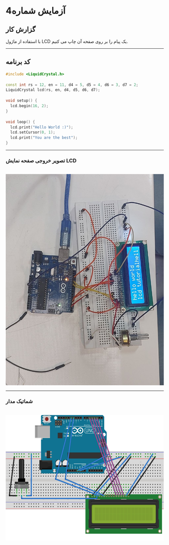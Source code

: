 # آزمایش شماره4

## گزارش کار

با استفاده از ماژول LCD یک پیام را بر روی صفحه آن چاپ می کنیم.

---

## کد برنامه

```cpp
#include <LiquidCrystal.h>  

const int rs = 12, en = 11, d4 = 5, d5 = 4, d6 = 3, d7 = 2;
LiquidCrystal lcd(rs, en, d4, d5, d6, d7);  

void setup() {
  lcd.begin(16, 2);    
}

void loop() {
  lcd.print("Hello World :)");  
  lcd.setCursor(0, 1);  
  lcd.print("You are the best");    
}
```

---

### تصویر خروجی صفحه نمایش LCD

<br>

<div align="center">
<img src="/pic/microprocessor_10.jpg">
</div>

---

### شماتیک مدار

<br>

<div align="center">
<img src="/pic/schematic_9.jpg" width="600px" height="400px">
</div>
